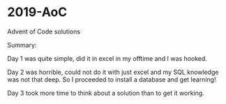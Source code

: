 # 2019-AoC
Advent of Code solutions

Summary:

Day 1 was quite simple, did it in excel in my offtime and I was hooked.

Day 2 was horrible, could not do it with just excel and my SQL knowledge was not that deep. So I proceeded to install a database and get learning!

Day 3 took more time to think about a solution than to get it working. 
